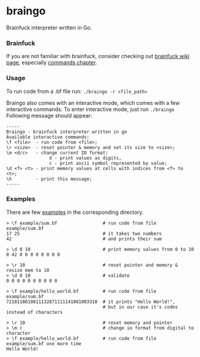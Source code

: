 # braingo
Brainfuck interpreter written in Go.

### Brainfuck
If you are not familiar with brainfuck, consider checking out [brainfuck wiki page](https://en.wikipedia.org/wiki/Brainfuck),
especially [commands chapter](https://en.wikipedia.org/wiki/Brainfuck#Commands). 

### Usage
To run code from a .bf file run:
```./braingo -r <file_path>```

Braingo also comes with an interactive mode, which comes with a few interactive commands. To enter interactive mode, just run `./braingo`
Following message should appear:
```
-----
Braingo - brainfuck interpreter written in go
Available interactive commands:
\f <file>  - run code from <file>;
\r <size>  - reset pointer & memory and set its size to <size>;
\m <d/c>   - change current IO format: 
                d - print values as digits, 
                c - print ascii symbol represented by value;
\d <f> <t> - print memory values at cells with indices from <f> to <t>;
\h         - print this message;
-----
```

### Examples
There are few [examples](https://github.com/dimaglushkov/braingo/tree/main/example) in the corresponding directory.


```
> \f example/sum.bf                 # run code from file example/sum.bf
17 25                               # it takes two numbers 
42                                  # and prints their sum

> \d 0 10                           # print memory values from 0 to 10
0 42 0 0 0 0 0 0 0 0 

> \r 10                             # reset pointer and memory & resize mem to 10
> \d 0 10                           # validate 
0 0 0 0 0 0 0 0 0 0
 
> \f example/hello_world.bf         # run code from file example/sum.bf
7210110810811132871111141081003310  # it prints "Hello World!", 
                                    # but in our case it's codes instead of characters

> \r 10                             # reset memory and pointer 
> \m c                              # change io format from digital to character
> \f example/hello_world.bf         # run code from file example/sum.bf one more time
Hello World!
```